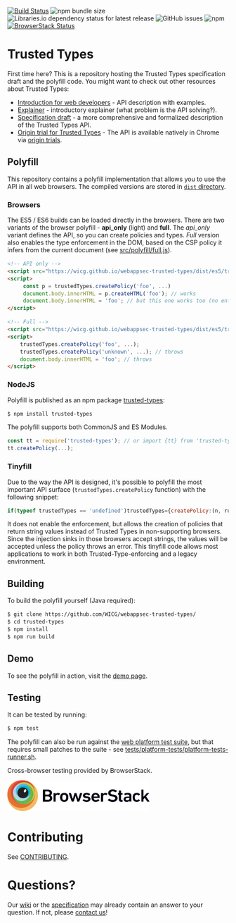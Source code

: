 [![Build Status](https://travis-ci.org/WICG/trusted-types.svg)](https://travis-ci.org/WICG/trusted-types)
![npm bundle size](https://img.shields.io/bundlephobia/minzip/trusted-types.svg)
![Libraries.io dependency status for latest release](https://img.shields.io/librariesio/release/npm/trusted-types.svg)
![GitHub issues](https://img.shields.io/github/issues/WICG/trusted-types.svg)
![npm](https://img.shields.io/npm/v/trusted-types.svg)
[![BrowserStack Status](https://www.browserstack.com/automate/badge.svg?badge_key=eGZQNXU1U09vZjkrZzYzU3YrQ2FsbUpheGczR0VmMTZUSjBydnNjd1pKTT0tLTZPMWVJTnU1UHJvYjFCb0pHQmlsaXc9PQ%3d%3d--295829245abf0dd0cd150f9ca4fe3198da38747b)](https://www.browserstack.com/automate/public-build/eGZQNXU1U09vZjkrZzYzU3YrQ2FsbUpheGczR0VmMTZUSjBydnNjd1pKTT0tLTZPMWVJTnU1UHJvYjFCb0pHQmlsaXc9PQ%3d%3d--295829245abf0dd0cd150f9ca4fe3198da38747b)

# Trusted Types

First time here? This is a repository hosting the Trusted Types specification draft and the polyfill code. You might want to check out other resources about Trusted Types:

 * [Introduction for web developers](https://developers.google.com/web/updates/2019/02/trusted-types) - API description with examples.
 * [Explainer](explainer.md) - introductory explainer (what problem is the API solving?).
 * [Specification draft](https://wicg.github.io/webappsec-trusted-types/dist/spec/) - a more comprehensive and formalized description of the Trusted Types API.
 * [Origin trial for Trusted Types](https://developers.chrome.com/origintrials/#/view_trial/171136785840078849) - The API is available natively in Chrome via [origin trials](https://github.com/GoogleChrome/OriginTrials/blob/gh-pages/developer-guide.md).

## Polyfill

This repository contains a polyfill implementation that allows you to use the API in all web browsers. The compiled versions are stored in [`dist` directory](dist/).

### Browsers
The ES5 / ES6 builds can be loaded directly in the browsers. There are two variants of the browser polyfill - **api_only** (light) and **full**. The *api_only* variant defines the API, so you can create policies and types. *Full* version also enables the type enforcement in the DOM, based on the CSP policy it infers from the current document (see [src/polyfill/full.js](src/polyfill/full.js)).

```html
<!-- API only -->
<script src="https://wicg.github.io/webappsec-trusted-types/dist/es5/trustedtypes.api_only.build.js"></script>
<script>
     const p = trustedTypes.createPolicy('foo', ...)
     document.body.innerHTML = p.createHTML('foo'); // works
     document.body.innerHTML = 'foo'; // but this one works too (no enforcement).
</script>
```

```html
<!-- Full -->
<script src="https://wicg.github.io/webappsec-trusted-types/dist/es5/trustedtypes.build.js" data-csp="trusted-types foo bar"></script>
<script>
    trustedTypes.createPolicy('foo', ...);
    trustedTypes.createPolicy('unknown', ...); // throws
    document.body.innerHTML = 'foo'; // throws
</script>
```

### NodeJS

Polyfill is published as an npm package [trusted-types](https://www.npmjs.com/package/trusted-types):

```sh
$ npm install trusted-types
```

The polyfill supports both CommonJS and ES Modules.

```javascript
const tt = require('trusted-types'); // or import {tt} from 'trusted-types'
tt.createPolicy(...);
```

### Tinyfill

Due to the way the API is designed, it's possible to polyfill the most important
API surface (`trustedTypes.createPolicy` function) with the following snippet:

```javascript
if(typeof trustedTypes == 'undefined')trustedTypes={createPolicy:(n, rules) => rules};
```

It does not enable the enforcement, but allows the creation of policies that
return string values instead of Trusted Types in non-supporting browsers. Since
the injection sinks in those browsers accept strings, the values will be accepted
unless the policy throws an error. This tinyfill code allows most applications
to work in both Trusted-Type-enforcing and a legacy environment.

## Building

To build the polyfill yourself (Java required):

```sh
$ git clone https://github.com/WICG/webappsec-trusted-types/
$ cd trusted-types
$ npm install
$ npm run build
```

## Demo
To see the polyfill in action, visit the [demo page](https://wicg.github.io/webappsec-trusted-types/demo/).

## Testing
It can be tested by running:
```sh
$ npm test
```
The polyfill can also be run against the [web platform test suite](https://github.com/w3c/web-platform-tests), but that requires small patches to the suite - see [tests/platform-tests/platform-tests-runner.sh](tests/platform-tests/platform-tests-runner.sh).

Cross-browser testing provided by BrowserStack.

<a href="https://www.browserstack.com">
  <img height="70" src="assets/browserstack-logo.svg" alt="BrowserStack">
</a>

# Contributing

See [CONTRIBUTING](CONTRIBUTING.md).

# Questions?

Our [wiki](https://github.com/WICG/webappsec-trusted-types/wiki) or the [specification](https://wicg.github.io/webappsec-trusted-types/dist/spec/) may already contain an answer
to your question. If not, please [contact us](https://github.com/WICG/webappsec-trusted-types/wiki/Contact)!
